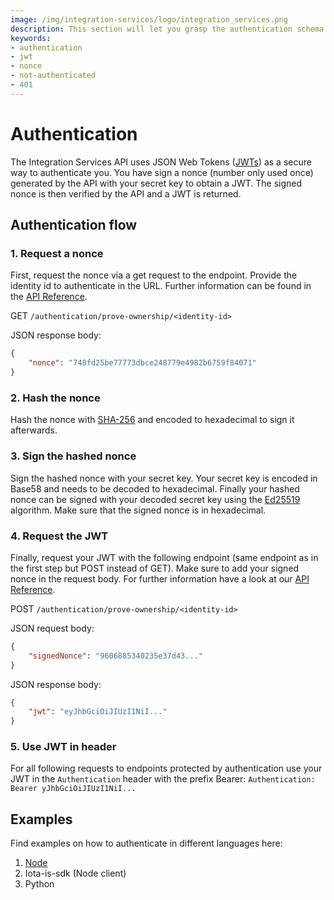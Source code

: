 ```yaml
---
image: /img/integration-services/logo/integration_services.png
description: This section will let you grasp the authentication schema used in the Integration Services.
keywords:
- authentication
- jwt
- nonce
- not-authenticated
- 401
---
```


# Authentication

The Integration Services API uses JSON Web Tokens ([JWTs](https://en.wikipedia.org/wiki/JSON_Web_Token)) as a secure way to authenticate you. You have sign a nonce (number only used once) generated by the API with your secret key to obtain a JWT. The signed nonce is then verified by the API and a JWT is returned.

## Authentication flow
### 1. Request a nonce
First, request the nonce via a get request to the endpoint. Provide the identity id to authenticate in the URL. Further information can be found in the [API Reference](https://wiki.iota.org/integration-services/api_reference#authenticationprove-ownershipid).

GET `/authentication/prove-ownership/<identity-id>`

JSON response body:
```json
{
    "nonce": "748fd25be77773dbce248779e4982b6759f84071"
}
```

### 2. Hash the nonce
Hash the nonce with [SHA-256](https://en.wikipedia.org/wiki/SHA-2) and encoded to hexadecimal to sign it afterwards.

### 3. Sign the hashed nonce
Sign the hashed nonce with your secret key. Your secret key is encoded in Base58 and needs to be decoded to hexadecimal. 
Finally your hashed nonce can be signed with your decoded secret key using the [Ed25519](https://en.wikipedia.org/wiki/EdDSA#Ed25519) algorithm. Make sure that the signed nonce is in hexadecimal.

### 4. Request the JWT
Finally, request your JWT with the following endpoint (same endpoint as in the first step but POST instead of GET). Make sure to add your signed nonce in the request body. For further information have a look at our [API Reference](https://wiki.iota.org/integration-services/api_reference#authenticationprove-ownershipid).

POST `/authentication/prove-ownership/<identity-id>`

JSON request body:
```json
{
    "signedNonce": "9606885340235e37d43..."
}
```

JSON response body:
```json
{
    "jwt": "eyJhbGciOiJIUzI1NiI..."
}
```

### 5. Use JWT in header

For all following requests to endpoints protected by authentication use your JWT in the `Authentication` header with the prefix Bearer: `Authentication: Bearer yJhbGciOiJIUzI1NiI...`

## Examples

Find examples on how to authenticate in different languages here:

1. [Node](https://wiki.iota.org/integration-services/authentication/example_node)
2. Iota-is-sdk (Node client)
3. Python